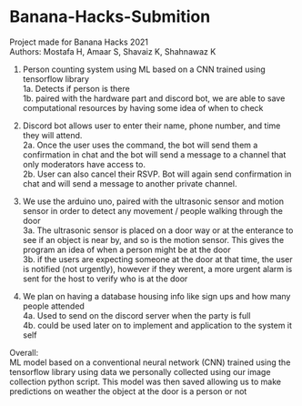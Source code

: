 # Banana-Hacks-Submition  
Project made for Banana Hacks 2021  
Authors: Mostafa H, Amaar S, Shavaiz K, Shahnawaz K  

1) Person counting system using ML based on a CNN trained using tensorflow library  
1a. Detects if person is there  
1b. paired with the hardware part and discord bot, we are able to save computational resources by having some idea of when to check  

2) Discord bot allows user to enter their name, phone number, and time they will attend.  
2a. Once the user uses the command, the bot will send them a confirmation in chat and the bot will send a message to a channel that only moderators have access to.  
2b. User can also cancel their RSVP. Bot will again send confirmation in chat and will send a message to another private channel.  

3) We use the arduino uno, paired with the ultrasonic sensor and motion sensor in order to detect any movement / people walking through the door  
3a. The ultrasonic sensor is placed on a door way or at the enterance to see if an object is near by, and so is the motion sensor. This gives the program an idea of when a person might be at the door  
3b. if the users are expecting someone at the door at that time, the user is notified (not urgently), however if they werent, a more urgent alarm is sent for the host to verify who is at the door  

4) We plan on having a database housing info like sign ups and how many people attended  
4a. Used to send on the discord server when the party is full  
4b. could be used later on to implement and application to the system it self  

Overall:  
ML model based on a conventional neural network (CNN) trained using the tensorflow library using data we personally collected using our image collection python script. This model was then saved allowing us to make predictions on weather the object at the door is a person or not
